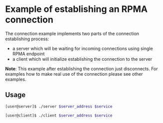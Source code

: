 Example of establishing an RPMA connection
===

The connection example implements two parts of the connection establishing
process:
- a server which will be waiting for incoming connections using single RPMA
endpoint
- a client which will initialize establishing the connection to the server

**Note**: This example after establishing the connection just disconnects. For
examples how to make real use of the connection please see other examples.

## Usage

```bash
[user@server]$ ./server $server_address $service
```

```bash
[user@client]$ ./client $server_address $service
```
